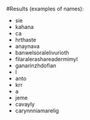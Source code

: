 #Results (examples of names):

- sie
- kahana
- ca
- hrthaste
- anaynava
- banwelsoralelivurioth
- filaralerashareadermimyl
- ganarinzhdofian
- l
- anto
- krr
- a
- jeme
- cavayly
- carynnniamarelig



